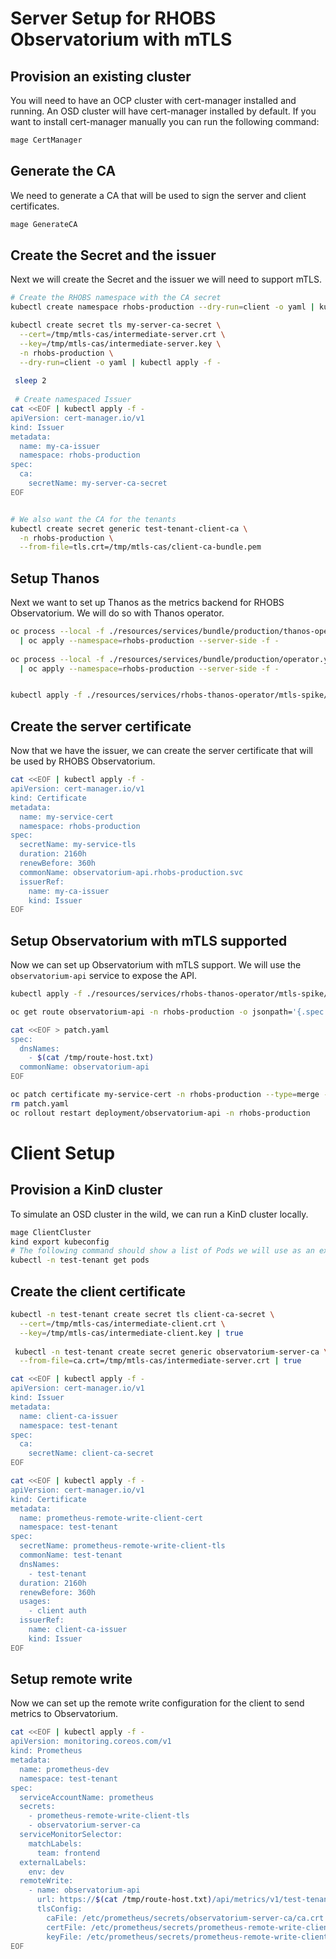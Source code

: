 # Server Setup for RHOBS Observatorium with mTLS

## Provision an existing cluster

You will need to have an OCP cluster with cert-manager installed and running.
An OSD cluster will have cert-manager installed by default.
If you want to install cert-manager manually you can run the following command:

```bash
mage CertManager
```

## Generate the CA

We need to generate a CA that will be used to sign the server and client certificates.

```bash
mage GenerateCA
```

## Create the Secret and the issuer

Next we will create the Secret and the issuer we will need to support mTLS.

```bash
# Create the RHOBS namespace with the CA secret
kubectl create namespace rhobs-production --dry-run=client -o yaml | kubectl apply -f -

kubectl create secret tls my-server-ca-secret \
  --cert=/tmp/mtls-cas/intermediate-server.crt \
  --key=/tmp/mtls-cas/intermediate-server.key \
  -n rhobs-production \
  --dry-run=client -o yaml | kubectl apply -f -
 
 sleep 2
  
 # Create namespaced Issuer
cat <<EOF | kubectl apply -f -
apiVersion: cert-manager.io/v1
kind: Issuer
metadata:
  name: my-ca-issuer
  namespace: rhobs-production
spec:
  ca:
    secretName: my-server-ca-secret
EOF


# We also want the CA for the tenants 
kubectl create secret generic test-tenant-client-ca \
  -n rhobs-production \
  --from-file=tls.crt=/tmp/mtls-cas/client-ca-bundle.pem
```



## Setup Thanos

Next we want to set up Thanos as the metrics backend for RHOBS Observatorium. We will do so with Thanos operator.

```bash
oc process --local -f ./resources/services/bundle/production/thanos-operator-crds.yaml \
  | oc apply --namespace=rhobs-production --server-side -f -
  
oc process --local -f ./resources/services/bundle/production/operator.yaml \
  | oc apply --namespace=rhobs-production --server-side -f -


kubectl apply -f ./resources/services/rhobs-thanos-operator/mtls-spike/thanos.yaml
```




## Create the server certificate

Now that we have the issuer, we can create the server certificate that will be used by RHOBS Observatorium.

```bash
cat <<EOF | kubectl apply -f -
apiVersion: cert-manager.io/v1
kind: Certificate
metadata:
  name: my-service-cert
  namespace: rhobs-production
spec:
  secretName: my-service-tls
  duration: 2160h
  renewBefore: 360h
  commonName: observatorium-api.rhobs-production.svc
  issuerRef:
    name: my-ca-issuer
    kind: Issuer
EOF
```

## Setup Observatorium with mTLS supported 

Now we can set up Observatorium with mTLS support. We will use the `observatorium-api` service to expose the API.

```bash
kubectl apply -f ./resources/services/rhobs-thanos-operator/mtls-spike/api.yaml

oc get route observatorium-api -n rhobs-production -o jsonpath='{.spec.host}' > /tmp/route-host.txt

cat <<EOF > patch.yaml
spec:
  dnsNames:
    - $(cat /tmp/route-host.txt)
  commonName: observatorium-api
EOF

oc patch certificate my-service-cert -n rhobs-production --type=merge --patch-file=patch.yaml
rm patch.yaml
oc rollout restart deployment/observatorium-api -n rhobs-production
```

# Client Setup

## Provision a KinD cluster

To simulate an OSD cluster in the wild, we can run a KinD cluster locally.

```bash
mage ClientCluster
kind export kubeconfig
# The following command should show a list of Pods we will use as an example app
kubectl -n test-tenant get pods
```

## Create the client certificate

```bash
kubectl -n test-tenant create secret tls client-ca-secret \
  --cert=/tmp/mtls-cas/intermediate-client.crt \
  --key=/tmp/mtls-cas/intermediate-client.key | true
  
 kubectl -n test-tenant create secret generic observatorium-server-ca \
  --from-file=ca.crt=/tmp/mtls-cas/intermediate-server.crt | true 

cat <<EOF | kubectl apply -f -
apiVersion: cert-manager.io/v1
kind: Issuer
metadata:
  name: client-ca-issuer
  namespace: test-tenant
spec:
  ca:
    secretName: client-ca-secret
EOF

cat <<EOF | kubectl apply -f -
apiVersion: cert-manager.io/v1
kind: Certificate
metadata:
  name: prometheus-remote-write-client-cert
  namespace: test-tenant
spec:
  secretName: prometheus-remote-write-client-tls
  commonName: test-tenant
  dnsNames:
    - test-tenant
  duration: 2160h
  renewBefore: 360h
  usages:
    - client auth
  issuerRef:
    name: client-ca-issuer
    kind: Issuer
EOF
```


## Setup remote write
Now we can set up the remote write configuration for the client to send metrics to Observatorium.

```bash
cat <<EOF | kubectl apply -f -
apiVersion: monitoring.coreos.com/v1
kind: Prometheus
metadata:
  name: prometheus-dev
  namespace: test-tenant
spec:
  serviceAccountName: prometheus
  secrets:
    - prometheus-remote-write-client-tls
    - observatorium-server-ca
  serviceMonitorSelector:
    matchLabels:
      team: frontend
  externalLabels:
    env: dev
  remoteWrite:
    - name: observatorium-api
      url: https://$(cat /tmp/route-host.txt)/api/metrics/v1/test-tenant/api/v1/receive
      tlsConfig:
        caFile: /etc/prometheus/secrets/observatorium-server-ca/ca.crt
        certFile: /etc/prometheus/secrets/prometheus-remote-write-client-tls/tls.crt
        keyFile: /etc/prometheus/secrets/prometheus-remote-write-client-tls/tls.key
EOF
```



